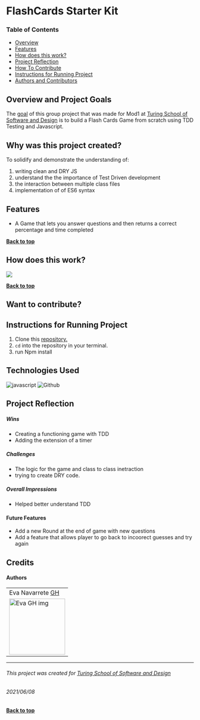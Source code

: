 # FlashCards Starter Kit

### Table of Contents
- [Overview](#overview-and-project-goals)
- [Features](#features)
- [How does this work?](#how-does-this-work)
- [Project Reflection](#project-reflection)
- [How To Contribute](#want-to-contribute)
- [Instructions for Running Project](#Instructions-for-running-project)
- [Authors and Contributors](#credits)

## Overview and Project Goals
The [goal](https://frontend.turing.edu/projects/module-1/intention-timer-group.html) of this group project that was made for Mod1 at [Turing School of Software and Design](https://turing.io/) is to build a Flash Cards Game from scratch using TDD Testing and Javascript.

## Why was this project created?
To solidify and demonstrate the understanding of:
1. writing clean and DRY JS
2. understand the the importance of Test Driven development
3. the interaction between multiple class files
4. implementation of of ES6 syntax 

## Features
* A Game that lets you answer questions and then returns a correct percentage and time completed

**[Back to top](#table-of-contents)**

## How does this work?
 
 ![](https://media.giphy.com/media/yVzeYTLBPviiySfwH2/giphy.gif)
<!-- Giphy video link go in here -->


**[Back to top](#table-of-contents)**

## Want to contribute?


## Instructions for Running Project
1. Clone this [repository.](https://github.com/Eva-Navarrete/flashcards-starter)
2. `cd` into the repository in your terminal.
3. run Npm install

## Technologies Used
<p align="left">
  <img src="https://img.shields.io/badge/javascript%20-%23323330.svg?&style=for-the-badge&logo=javascript&logoColor=%23F7DF1E" alt="javascript" />
  <img src="https://img.shields.io/badge/GitHub-100000?style=for-the-badge&logo=github&logoColor=white" alt="Github" />
</p>

## Project Reflection

##### Wins
* Creating a functioning game with TDD 
* Adding the extension of a timer

##### Challenges
* The logic for the game and class to class inetraction
* trying to create DRY code.

##### Overall Impressions
* Helped better understand TDD 


#### Future Features
* Add a new Round at the end of game with new questions
* Add a feature that allows player to go back to incoorect guesses and try again


## Credits
#### Authors
<table>
     <tr>
          <td> Eva Navarrete <a href="https://github.com/Eva-Navarrete">GH</td>
      </tr>
      </tr>
<td><img src="https://avatars.githubusercontent.com/u/68021391?v=4" alt="Eva GH img"
width="150" height="auto" /></td>
    </tr>
</table>



**************************************************************************
###### This project was created for [Turing School of Software and Design](https://turing.io/)
###### 2021/06/08
**[Back to top](#table-of-contents)**
